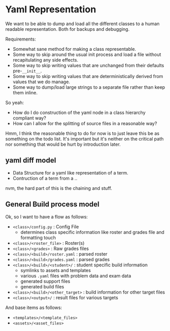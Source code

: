 # Yaml Representation

We want to be able to dump and load all the different classes to a human
readable representation. Both for backups and debugging.

Requirements:

  - Somewhat sane method for making a class representable.
  - Some way to skip around the usual init process and load a file without
    recapitulating any side effects.
  - Some way to skip writing values that are unchanged from their defaults
    pre-`__init__`.
  - Some way to skip writing values that are deterministically derived from
    values that we do manage.
  - Some way to dump/load large strings to a separate file rather than
    keep them inline.

So yeah:

  - How do I do construction of the yaml node in a class hierarchy compliant
    way?
  - How can I allow for the splitting of source files in a reasonable way?

Hmm, I think the reasonable thing to do for now is to just leave this be as
something on the todo list. It's important but it's neither on the critical
path nor something that would be hurt by introduction later.

## yaml diff model

 - Data Structure for a yaml like representation of a term.
 - Contruction of a term from a ..

nvm, the hard part of this is the chaining and stuff.

## General Build process model

Ok, so I want to have a flow as follows:

 - `<class>/config.py` : Config File
    - determines class specific information like roster and grades file and
      formatting touch
 - `<class>/<roster_file>` : Roster(s)
 - `<class>/<grades>` : Raw grades files
 - `<class>/<build>/roster.yaml` : parsed roster
 - `<class>/<build>/grades.yaml` : parsed grades
 - `<class>/<build>/<student>/` : student specific build information
    - symlinks to assets and templates
    - various `.yaml` files with problem data and exam data
    - generated support files
    - generated build files
 - `<class>/<build>/<other_target>` : build information for other target files
 - `<class>/<output>/` : result files for various targets


And base items as follows:

 - `<templates>/<template_files>`
 - `<assets>/<asset_files>`

